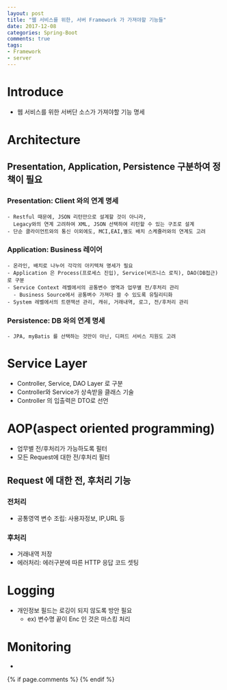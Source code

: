 ```yaml
---
layout: post
title: "웹 서비스를 위한, 서버 Framework 가 가져야할 기능들"
date: 2017-12-08
categories: Spring-Boot
comments: true
tags:
- Framework
- server
---
```


# Introduce
- 웹 서비스를 위한 서버단 소스가 가져야할 기능 명세

<!-- more -->

# Architecture
## Presentation, Application, Persistence 구분하여 정책이 필요
### Presentation: Client 와의 연계 명세
    - Restful 때문에, JSON 리턴만으로 설계할 것이 아니라,
      Legacy와의 연계 고려하여 XML, JSON 선택하여 리턴할 수 있는 구조로 설계
    - 단순 클라이언트와의 통신 이외에도, MCI,EAI,별도 배치 스케쥴러와의 연계도 고려

### Application: Business 레이어
    - 온라인, 배치로 나누어 각각의 아키텍쳐 명세가 필요
    - Application 은 Process(프로세스 진입), Service(비즈니스 로직), DAO(DB접근) 로 구분
    - Service Context 레벨에서의 공통변수 영역과 업무별 전/후처리 관리
      - Business Source에서 공통벼수 가져다 쓸 수 있도록 유틸리티화
    - System 레벨에서의 트랜잭션 관리, 캐쉬, 거래내역, 로그, 전/후처리 관리

### Persistence: DB 와의 연계 명세
    - JPA, myBatis 를 선택하는 것만이 아닌, 디퍼드 서비스 지원도 고려

# Service Layer
- Controller, Service, DAO Layer 로 구분
- Controller와 Service가 상속받을 클래스 기술
- Controller 의 입출력은 DTO로 선언

# AOP(aspect oriented programming)
- 업무별 전/후처리가 가능하도록 필터
- 모든 Request에 대한 전/후처리 필터

## Request 에 대한 전, 후처리 기능
### 전처리
- 공통영역 변수 조립: 사용자정보, IP,URL 등

### 후처리
- 거래내역 저장
- 에러처리: 에러구분에 따른 HTTP 응답 코드 셋팅

# Logging
- 개인정보 필드는 로깅이 되지 않도록 방안 필요
  - ex) 변수명 끝이 Enc 인 것은 마스킹 처리

# Monitoring
-

{% if page.comments %}
{% endif %}
